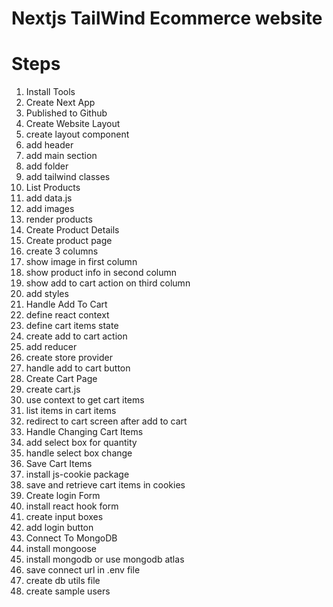 # Nextjs TailWind Ecommerce website

# Steps

1. Install Tools
2. Create Next App
3. Published to Github
4. Create Website Layout
  1. create layout component
  2. add header
  3. add main section
  4. add folder
  5. add tailwind classes
5. List Products
  1. add data.js
  2. add images
  3. render products
6. Create Product Details
  1. Create product page
  2. create 3 columns
  3. show image in first column
  4. show product info in second column
  5. show add to cart action on third column
  6. add styles
7. Handle Add To Cart
  1. define react context
  2. define cart items state
  3. create add to cart action
  4. add reducer
  5. create store provider
  6. handle add to cart button
8. Create Cart Page
  1. create cart.js
  2. use context to get cart items
  3. list items in cart items
  4. redirect to cart screen after add to cart
9. Handle Changing Cart Items
  1. add select box for quantity
  2. handle select box change
10. Save Cart Items
 1. install js-cookie package
 2. save and retrieve cart items in cookies
11. Create login Form
  1. install react hook form
  2. create input boxes
  3. add login button
12. Connect To MongoDB
  1. install mongoose
  2. install mongodb or use mongodb atlas
  3. save connect url in .env file
  4. create db utils file
  5. create sample users